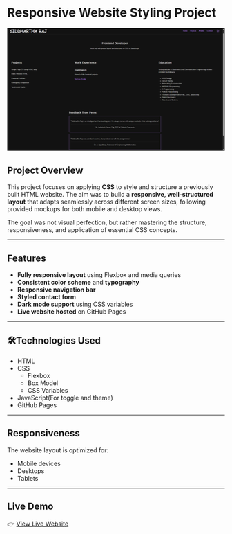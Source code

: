# Responsive Website Styling Project
![Screenshot](./Screenshot%20(220).png)


## Project Overview

This project focuses on applying **CSS** to style and structure a previously built HTML website. The aim was to build a **responsive, well-structured layout** that adapts seamlessly across different screen sizes, following provided mockups for both mobile and desktop views.

The goal was not visual perfection, but rather mastering the structure, responsiveness, and application of essential CSS concepts.

---

## Features

- **Fully responsive layout** using Flexbox and media queries
- **Consistent color scheme** and **typography**
- **Responsive navigation bar**
- **Styled contact form**
- **Dark mode support** using CSS variables
- **Live website hosted** on GitHub Pages

---

## 🛠Technologies Used

- HTML
- CSS  
  - Flexbox    
  - Box Model  
  - CSS Variables  
- JavaScript(For toggle and theme)
- GitHub Pages

---

## Responsiveness

The website layout is optimized for:

- Mobile devices  
- Desktops  
- Tablets  
---

## Live Demo

👉 [View Live Website](https://github.com/siddhartha-raj21/frontend-projects/tree/main/03-personal-portfolio)

